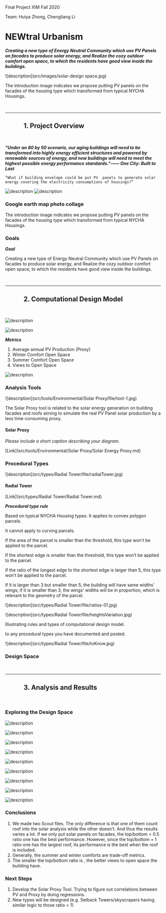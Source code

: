 Final Project XIM Fall 2020

Team: Huiya Zhong, Chengliang Li

# NEWtral Urbanism

***Creating a new type of Energy Neutral Community which use PV Panels on facades to produce solar energy, and Realize the cozy outdoor comfort open space, to which the residents have good view inside the buildings.***


![description](src/images/solar-design space.jpg)

The introduction image indicates we propose putting PV panels on the facades of the housing type which transformed from typical NYCHA Housings.

<br />

***

## &nbsp;&nbsp;&nbsp;&nbsp;&nbsp;&nbsp;&nbsp;&nbsp;&nbsp;&nbsp;&nbsp;&nbsp;1. Project Overview

<br />



***"Under an 80 by 50 scenario, our aging buildings will need to be transformed into highly energy efficient structures and powered by renewable sources of energy, and new buildings will need to meet the highest possible energy performance standards.”—— One City: Built to Last***

```
“What if building envelope could be put PV  panels to generate solar energy covering the electricity consumptions of housings?”
```

![description](src/images/solar-site.png)
![description](src/images/solar-collage.jpg)

### Google earth map photo collage ###

The introduction image indicates we propose putting PV panels on the facades of the housing type which transformed from typical NYCHA Housings.


### Goals



***Goal***

Creating a new type of Energy Neutral Community which use PV Panels on facades to produce solar energy, and Realize the cozy outdoor comfort open space, to which the residents have good view inside the buildings.



<br />

***

## &nbsp;&nbsp;&nbsp;&nbsp;&nbsp;&nbsp;&nbsp;&nbsp;&nbsp;&nbsp;&nbsp;&nbsp;2. Computational Design Model

<br />

![description](src/images/solar-CompDesignModelDiagram-01.jpg)

![description](src/images/solar-inputs.jpg)

***Metrics***
1. Average annual PV Production (Proxy)
2. Winter Comfort Open Space
3. Summer Comfort Open Space
4. Views to Open Space

![description](src/images/solar-outputs.jpg)



### Analysis Tools

![description](src/tools/Environmental/Solar Proxy/file/tool-1.jpg)



The Solar Proxy tool is related to the solar energy generation on building facades and roofs aiming to simulate the real PV Panel solar production by a less time-consuming proxy.

#### Solar Proxy

*Please include a short caption describing your diagram.*

[Link](src/tools/Environmental/Solar Proxy/Solar Energy Proxy.md)



### Procedural Types

![description](src/types/Radial Tower/file/radialTower.jpg)

#### Radial Tower

[Link](src/types/Radial Tower/Radial Tower.md)

***Procedural type rule***


Based on typical NYCHA Housing types. It applies to convex polygon parcels.

It cannot apply to curving parcels.

If the area of the parcel is smaller than the threshold, this type won’t be applied to the parcel.

If the shortest edge is smaller than the threshold, this type won’t be applied to the parcel.

If the ratio of the longest edge to the shortest edge is larger than 5, this type won’t be applied to the parcel.

If it is larger than 3 but smaller than 5, the building will have same widths’ wings; if it is smaller than 3,  the wings’ widths will be in proportion, which is relevant to the geometry of the parcel.



![description](src/types/Radial Tower/file/ratios-01.jpg)


![description](src/types/Radial Tower/file/heightsVariation.jpg)

Illustrating rules and types of computational design model.

 to any procedural types you have documented and posted.

![description](src/types/Radial Tower/file/toKnow.jpg)


### Design Space





<br />

***

## &nbsp;&nbsp;&nbsp;&nbsp;&nbsp;&nbsp;&nbsp;&nbsp;&nbsp;&nbsp;&nbsp;&nbsp;3. Analysis and Results

<br />

### Exploring the Design Space

![description](src/images/solar-0.5-best-show.JPG)

![description](src/images/solar-0.75-best-show.JPG)

![description](src/images/solar-1-best-show.JPG)

![description](src/images/solar-S-grid-solar-best-show.JPG)

![description](src/images/solar-SE-grid-solar-best-show.JPG)

![description](src/images/solar-narutral-grid-solar-best-show.JPG)

![description](src/images/solar-best-show.JPG)

![description](src/images/solar-view-best-show.JPG)

![description](src/images/solar-voronoi-solar-best-show.JPG)




### Conclusions

1. We made two Scout files. The only difference is that one of them count roof into the solar analysis while the other doesn't. And thus the results varies a lot. If we only put solar panels on facades, the top/bottom = 0.5 ratio one has the best performance. However, since the top/bottom = 1 ratio one has the largest roof, its performance is the best when the roof is included.
2. Generally, the summer and winter comforts are trade-off metrics.
3. The smaller the top/bottom ratio is , the better views to open space the building have.

### Next Steps

1. Develop the Solar Proxy Tool. Trying to figure out correlations between PV and Proxy by doing regressions.
2. New types will be designed (e.g. Setback Towers/skyscrapers having similar logic to those ratio < 1)
